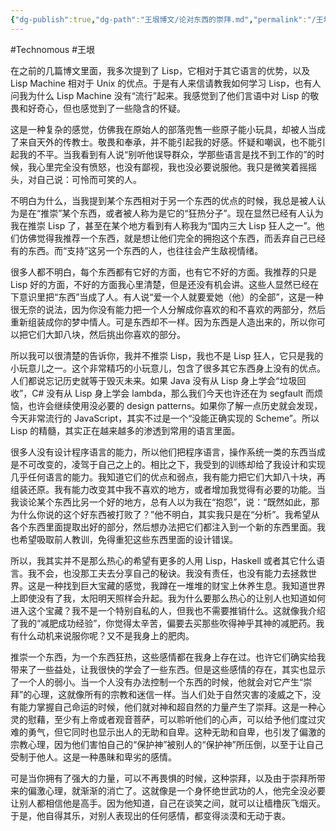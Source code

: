 ```yaml
---
{"dg-publish":true,"dg-path":"王垠博文/论对东西的崇拜.md","permalink":"/王垠博文/论对东西的崇拜/","created":"2023-12-12T15:06:09.314+08:00","updated":"2023-12-12T15:06:48.747+08:00"}
---
```


#Technomous #王垠 

在之前的几篇博文里面，我多次提到了 Lisp，它相对于其它语言的优势，以及 Lisp Machine 相对于 Unix 的优点。于是有人来信请教我如何学习 Lisp，也有人问我为什么 Lisp Machine 没有“流行”起来。我感觉到了他们言语中对 Lisp 的敬畏和好奇心，但也感觉到了一些隐含的怀疑。

这是一种复杂的感觉，仿佛我在原始人的部落兜售一些原子能小玩具，却被人当成了来自天外的传教士。敬畏和奉承，并不能引起我的好感。怀疑和嘲讽，也不能引起我的不平。当我看到有人说“别听他误导群众，学那些语言是找不到工作的”的时候，我心里完全没有愤怒，也没有鄙视，我也没必要说服他。我只是微笑着摇摇头，对自己说：可怜而可笑的人。

不明白为什么，当我提到某个东西相对于另一个东西的优点的时候，我总是被人认为是在“推崇”某个东西，或者被人称为是它的“狂热分子”。现在显然已经有人认为我在推崇 Lisp 了，甚至在某个地方看到有人称我为“国内三大 Lisp 狂人之一”。他们仿佛觉得我推荐一个东西，就是想让他们完全的拥抱这个东西，而丢弃自己已经有的东西。而“支持”这另一个东西的人，也往往会产生敌视情绪。

很多人都不明白，每个东西都有它好的方面，也有它不好的方面。我推荐的只是 Lisp 好的方面，不好的方面我心里清楚，但是还没有机会讲。这些人显然已经在下意识里把“东西”当成了人。有人说“爱一个人就要爱她（他）的全部”，这是一种很无奈的说法，因为你没有能力把一个人分解成你喜欢的和不喜欢的两部分，然后重新组装成你的梦中情人。可是东西却不一样。因为东西是人造出来的，所以你可以把它们大卸八块，然后挑出你喜欢的部分。

所以我可以很清楚的告诉你，我并不推崇 Lisp，我也不是 Lisp 狂人，它只是我的小玩意儿之一。这个非常精巧的小玩意儿，包含了很多其它东西身上没有的优点。人们都说忘记历史就等于毁灭未来。如果 Java 没有从 Lisp 身上学会“垃圾回收”，C# 没有从 Lisp 身上学会 lambda，那么我们今天也许还在为 segfault 而烦恼，也许会继续使用没必要的 design patterns。如果你了解一点历史就会发现，今天非常流行的 JavaScript，其实不过是一个“没能正确实现的 Scheme”。所以 Lisp 的精髓，其实正在越来越多的渗透到常用的语言里面。

很多人没有设计程序语言的能力，所以他们把程序语言，操作系统一类的东西当成是不可改变的，凌驾于自己之上的。相比之下，我受到的训练却给了我设计和实现几乎任何语言的能力。我知道它们的优点和弱点，我有能力把它们大卸八十块，再组装还原。我有能力改变其中我不喜欢的地方，或者增加我觉得有必要的功能。当我谈论某个东西比另一个好的地方，总有人以为我在“抱怨”，说：“既然如此，那为什么你说的这个好东西被打败了？”他不明白，其实我只是在“分析”。我希望从各个东西里面提取出好的部分，然后想办法把它们都注入到一个新的东西里面。我也希望吸取前人教训，免得重犯这些东西里面的设计错误。

所以，我其实并不是那么热心的希望有更多的人用 Lisp，Haskell 或者其它什么语言。我不会，也没那工夫去分享自己的秘诀。我没有责任，也没有能力去拯救世界。这是一种找到巨大宝藏的感觉，我蹲在一堆堆的财宝上休养生息。我知道世界上即使没有了我，太阳明天照样会升起。我为什么要那么热心的让别人也知道如何进入这个宝藏？我不是一个特别自私的人，但我也不需要推销什么。这就像我介绍了我的“减肥成功经验”，你觉得太辛苦，偏要去买那些吹得神乎其神的减肥药。我有什么动机来说服你呢？又不是我身上的肥肉。

推崇一个东西，为一个东西狂热，这些感情都在我身上存在过。也许它们确实给我带来了一些益处，让我很快的学会了一些东西。但是这些感情的存在，其实也显示了一个人的弱小。当一个人没有办法控制一个东西的时候，他就会对它产生“崇拜”的心理，这就像所有的宗教和迷信一样。当人们处于自然灾害的凌威之下，没有能力掌握自己命运的时候，他们就对神和超自然的力量产生了崇拜。这是一种心灵的慰藉，至少有上帝或者观音菩萨，可以聆听他们的心声，可以给予他们度过灾难的勇气，但它同时也显示出人的无助和自卑。这种无助和自卑，也引发了偏激的宗教心理，因为他们害怕自己的“保护神”被别人的“保护神”所压倒，以至于让自己受制于他人。这是一种愚昧和卑劣的感情。

可是当你拥有了强大的力量，可以不再畏惧的时候，这种崇拜，以及由于崇拜所带来的偏激心理，就渐渐的消亡了。这就像是一个身怀绝世武功的人，他完全没必要让别人都相信他是高手。因为他知道，自己在谈笑之间，就可以让樯橹灰飞烟灭。于是，他自得其乐，对别人表现出的任何感情，都变得淡漠和无动于衷。